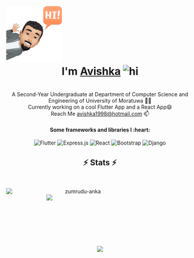  
<p><img align="left" width="150" height="150" alt="Avishka Shamendra" src="/assets/avatar.png"/></p>
<br>
<br>
<br>
<br>
<br>
<br>
<br>
<h1  align="center"> I'm <a href="https://www.linkedin.com/in/avishka-shamendra/">Avishka</a> <img src="https://user-images.githubusercontent.com/1303154/88677602-1635ba80-d120-11ea-84d8-d263ba5fc3c0.gif" width="28px" alt="hi">  </h1>
<p align="center">
  <br>
  A Second-Year Undergraduate at Department of Computer Science and Engineering of University of Moratuwa 👨‍🎓 
  <br>
  Currently working on a cool Flutter App and a React App😄
  <br>
  Reach Me <a href="mailto: avishka1998@hotmail.com">avishka1998@hotmail.com</a> 📫
</p>
<div align=center>
  <h4>Some frameworks and libraries I :heart:</h4> 
  <img alt="Flutter" src="https://img.shields.io/badge/Flutter-%2302569B.svg?style=for-the-badge&logo=Flutter&logoColor=white" />
  <img alt="Express.js" src="https://img.shields.io/badge/express.js-%23404d59.svg?style=for-the-badge&logo=express&logoColor=%2361DAFB"/>
  <img alt="React" src="https://img.shields.io/badge/react-%2320232a.svg?style=for-the-badge&logo=react&logoColor=%2361DAFB"/>
  <img alt="Bootstrap" src="https://img.shields.io/badge/bootstrap-%23563D7C.svg?style=for-the-badge&logo=bootstrap&logoColor=white"/>
  <img alt="Django" src="https://img.shields.io/badge/django-%23092E20.svg?style=for-the-badge&logo=django&logoColor=white"/>
  


</div>

<h2 align="center">⚡ Stats ⚡</h2>
<br>
<p align=center>
  <div align=center>
    <a href="" >
      <img align="left" width=396 src="https://github-readme-streak-stats.herokuapp.com/?user=Avishka-Shamendra&theme=react&border=61dafb&hide_border=true" alt="zumrudu-anka" />
    </a>
    <a href="">
      <img align="right" width=396 src="https://github-readme-stats.vercel.app/api?username=Avishka-Shamendra&show_icons=true&theme=react&border_color=61dafb&hide_border=true" />
    </a>
  </div>
  <br><br><br><br><br><br><br><br><br>
  <div align=center>
    <a href="">
      <img width=325 align="center" src="https://github-readme-stats.vercel.app/api/top-langs/?username=Avishka-Shamendra&hide=c%23,powershell,Mathematica,Ruby,Objective-C,Objective-C%2b%2b,Cuda&title_color=61dafb&text_color=ffffff&icon_color=61dafb&bg_color=20232a&langs_count=8&layout=compact&border_color=61dafb&hide_border=true" />
    </a>
  </div>
  <br>
</p>

